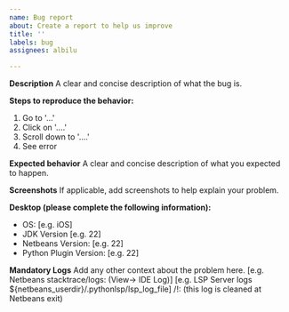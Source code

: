 ```yaml
---
name: Bug report
about: Create a report to help us improve
title: ''
labels: bug
assignees: albilu

---
```


**Description**
A clear and concise description of what the bug is.

**Steps to reproduce the behavior:**
1. Go to '...'
2. Click on '....'
3. Scroll down to '....'
4. See error

**Expected behavior**
A clear and concise description of what you expected to happen.

**Screenshots**
If applicable, add screenshots to help explain your problem.

**Desktop (please complete the following information):**
 - OS: [e.g. iOS]
 - JDK Version [e.g. 22]
- Netbeans Version: [e.g. 22]
- Python Plugin Version: [e.g. 22]

**Mandatory Logs**
Add any other context about the problem here.
[e.g. Netbeans stacktrace/logs: (View-> IDE Log)]
[e.g. LSP Server logs ${netbeans_userdir}/.pythonlsp/lsp_log_file] 
/!\:  (this log is cleaned at Netbeans exit)
